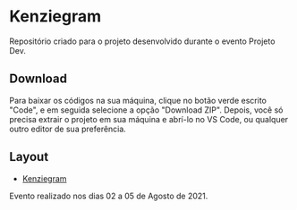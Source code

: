 # Kenziegram

Repositório criado para o projeto desenvolvido durante o evento Projeto Dev.

## Download

Para baixar os códigos na sua máquina, clique no botão verde escrito "Code", e em seguida selecione a opção "Download ZIP". Depois, você só precisa extrair o projeto em sua máquina e abrí-lo no VS Code, ou qualquer outro editor de sua preferência.

## Layout

- [Kenziegram](./assets/img/kenziegram.png)

Evento realizado nos dias 02 a 05 de Agosto de 2021.
